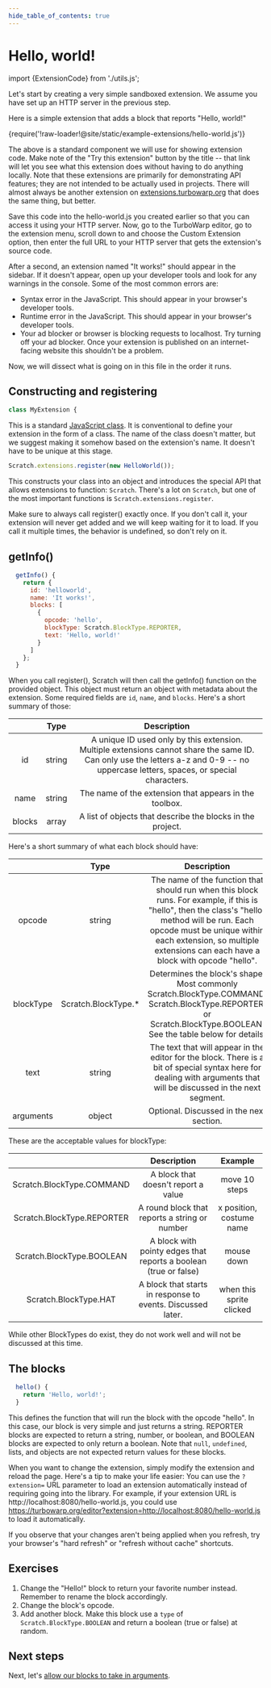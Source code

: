```yaml
---
hide_table_of_contents: true
---
```


# Hello, world!

import {ExtensionCode} from './utils.js';

Let's start by creating a very simple sandboxed extension. We assume you have set up an HTTP server in the previous step.

Here is a simple extension that adds a block that reports "Hello, world!"

<ExtensionCode title="hello-world">{require('!raw-loader!@site/static/example-extensions/hello-world.js')}</ExtensionCode>

The above is a standard component we will use for showing extension code. Make note of the "Try this extension" button by the title -- that link will let you see what this extension does without having to do anything locally. Note that these extensions are primarily for demonstrating API features; they are not intended to be actually used in projects. There will almost always be another extension on [extensions.turbowarp.org](https://extensions.turbowarp.org/) that does the same thing, but better.

Save this code into the hello-world.js you created earlier so that you can access it using your HTTP server. Now, go to the TurboWarp editor, go to the extension menu, scroll down to and choose the Custom Extension option, then enter the full URL to your HTTP server that gets the extension's source code.

After a second, an extension named "It works!" should appear in the sidebar. If it doesn't appear, open up your developer tools and look for any warnings in the console. Some of the most common errors are:

 - Syntax error in the JavaScript. This should appear in your browser's developer tools.
 - Runtime error in the JavaScript. This should appear in your browser's developer tools.
 - Your ad blocker or browser is blocking requests to localhost. Try turning off your ad blocker. Once your extension is published on an internet-facing website this shouldn't be a problem.

Now, we will dissect what is going on in this file in the order it runs.

## Constructing and registering

```js
class MyExtension {
```

This is a standard [JavaScript class](https://developer.mozilla.org/en-US/docs/Web/JavaScript/Reference/Classes). It is conventional to define your extension in the form of a class. The name of the class doesn't matter, but we suggest making it somehow based on the extension's name. It doesn't have to be unique at this stage.

```js
Scratch.extensions.register(new HelloWorld());
```

This constructs your class into an object and introduces the special API that allows extensions to function: `Scratch`. There's a lot on `Scratch`, but one of the most important functions is `Scratch.extensions.register`.

Make sure to always call register() exactly once. If you don't call it, your extension will never get added and we will keep waiting for it to load. If you call it multiple times, the behavior is undefined, so don't rely on it.

## getInfo()

```js
  getInfo() {
    return {
      id: 'helloworld',
      name: 'It works!',
      blocks: [
        {
          opcode: 'hello',
          blockType: Scratch.BlockType.REPORTER,
          text: 'Hello, world!'
        }
      ]
    };
  }
```

When you call register(), Scratch will then call the getInfo() function on the provided object. This object must return an object with metadata about the extension. Some required fields are `id`, `name`, and `blocks`. Here's a short summary of those:

| | Type | Description |
|:-:|:-:|:-:|
| id | string | A unique ID used only by this extension. Multiple extensions cannot share the same ID. Can only use the letters a-z and 0-9 -- no uppercase letters, spaces, or special characters. |
| name | string | The name of the extension that appears in the toolbox. |
| blocks | array | A list of objects that describe the blocks in the project. |

Here's a short summary of what each block should have:

| | Type | Description |
|:-:|:-:|:-:|
| opcode | string | The name of the function that should run when this block runs. For example, if this is "hello", then the class's "hello" method will be run. Each opcode must be unique within each extension, so multiple extensions can each have a block with opcode "hello".|
| blockType | Scratch.BlockType.* | Determines the block's shape. Most commonly Scratch.BlockType.COMMAND, Scratch.BlockType.REPORTER, or Scratch.BlockType.BOOLEAN. See the table below for details. |
| text | string | The text that will appear in the editor for the block. There is a bit of special syntax here for dealing with arguments that will be discussed in the next segment. |
| arguments | object | Optional. Discussed in the next section. |

These are the acceptable values for blockType:

| | Description | Example |
|:-:|:-:|:-:|
|Scratch.BlockType.COMMAND|A block that doesn't report a value|move 10 steps|
|Scratch.BlockType.REPORTER|A round block that reports a string or number|x position, costume name|
|Scratch.BlockType.BOOLEAN|A block with pointy edges that reports a boolean (true or false)|mouse down|
|Scratch.BlockType.HAT|A block that starts in response to events. Discussed later.|when this sprite clicked|

While other BlockTypes do exist, they do not work well and will not be discussed at this time.

## The blocks

```js
  hello() {
    return 'Hello, world!';
  }
```

This defines the function that will run the block with the opcode "hello". In this case, our block is very simple and just returns a string. REPORTER blocks are expected to return a string, number, or boolean, and BOOLEAN blocks are expected to only return a boolean. Note that `null`, `undefined`, lists, and objects are not expected return values for these blocks.

When you want to change the extension, simply modify the extension and reload the page. Here's a tip to make your life easier: You can use the `?extension=` URL parameter to load an extension automatically instead of requiring going into the library. For example, if your extension URL is http://localhost:8080/hello-world.js, you could use https://turbowarp.org/editor?extension=http://localhost:8080/hello-world.js to load it automatically.

If you observe that your changes aren't being applied when you refresh, try your browser's "hard refresh" or "refresh without cache" shortcuts.

## Exercises

1. Change the "Hello!" block to return your favorite number instead. Remember to rename the block accordingly.
1. Change the block's opcode.
1. Add another block. Make this block use a `type` of `Scratch.BlockType.BOOLEAN` and return a boolean (true or false) at random.

## Next steps

Next, let's [allow our blocks to take in arguments](./inputs).
